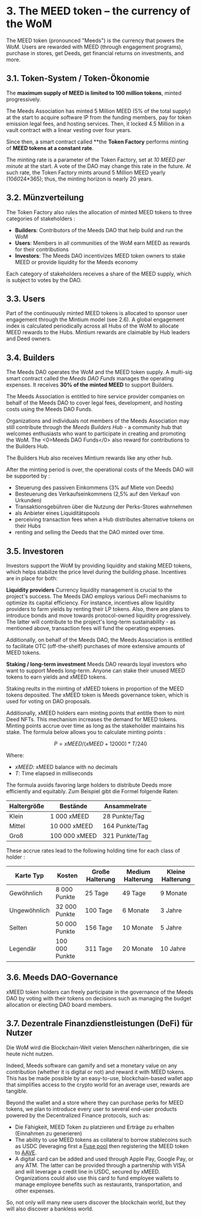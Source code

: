 # 3. The MEED token – the currency of the WoM

The MEED token (pronounced "Meeds") is the currency that powers the WoM. Users are rewarded with MEED (through engagement programs), purchase in stores, get Deeds, get financial returns on investments, and more.

## 3.1. Token-System / Token-Ökonomie

The **maximum supply of MEED is limited to 100 million tokens**, minted progressively.

The Meeds Association has minted 5 Million MEED (5% of the total supply) at the start to acquire software IP from the funding members, pay for token emission legal fees, and hosting services. Then, it locked 4.5 Million in a vault contract with a linear vesting over four years.

Since then, a smart contract called **the __Token Factory__ performs minting of **MEED tokens at a constant rate**.

The minting rate is a parameter of the Token Factory, set at *10 MEED per minute* at the start. A vote of the DAO may change this rate in the future. At such rate, the Token Factory mints around 5 Million MEED yearly (10*60*24*365); thus, the minting horizon is nearly 20 years.

## 3.2. Münzverteilung

The Token Factory also rules the allocation of minted MEED tokens to  three categories of stakeholders :

- **Builders**: Contributors of the Meeds DAO that help build and run the WoM
- **Users**: Members in all communities of the WoM earn MEED as rewards for their contributions
- **Investors**: The Meeds DAO incentivizes MEED token owners to stake MEED or provide liquidity for the Meeds economy

Each category of stakeholders receives a share of the MEED supply, which is subject to votes by the DAO.

## 3.3. Users

Part of the continuously minted MEED tokens is allocated to sponsor user engagement through the Mintium model (see 2.6). A global engagement index is calculated periodically across all Hubs of the WoM to allocate MEED rewards to the Hubs. Mintium rewards are claimable by Hub leaders and Deed owners.

## 3.4. Builders

The Meeds DAO operates the WoM and the MEED token supply. A multi-sig smart contract called the _Meeds DAO Funds_ manages the operating expenses. It receives **30% of the minted MEED** to support Builders.

The Meeds Association is entitled to hire service provider companies on behalf of the Meeds DAO to cover legal fees, development, and hosting costs using the Meeds DAO Funds.

Organizations and individuals not members of the Meeds Association may still contribute through the _Meeds Builders Hub_  - a community hub that welcomes enthusiasts who want to participate in creating and promoting the WoM. The <0>Meeds DAO Funds</0> also reward for contributions to the Builders Hub.

The Builders Hub also receives Mintium rewards like any other hub.

After the minting period is over, the operational costs of the Meeds DAO will be supported by :

- Steuerung des passiven Einkommens (3% auf Miete von Deeds)
- Besteuerung des Verkaufseinkommens (2,5% auf den Verkauf von Urkunden)
- Transaktionsgebühren über die Nutzung der Perks-Stores wahrnehmen
- als Anbieter eines Liquiditätspools
- perceiving transaction fees when a Hub distributes alternative tokens on their Hubs
- renting and selling the Deeds that the DAO minted over time.


## 3.5. Investoren

Investors support the WoM by providing liquidity and staking MEED tokens, which helps stabilize the price level during the building phase. Incentives are in place for both:

**Liquidity providers** Currency liquidity management is crucial to the project's success. The Meeds DAO employs various DeFi mechanisms to optimize its capital efficiency. For instance, incentives allow liquidity providers to farm yields by renting their LP tokens. Also, there are plans to introduce bonds and move towards protocol-owned liquidity progressively. The latter will contribute to the project's long-term sustainability - as mentioned above, transaction fees will fund the operating expenses.

Additionally, on behalf of the Meeds DAO, the Meeds Association is entitled to facilitate OTC (off-the-shelf) purchases of more extensive amounts of MEED tokens.

**Staking / long-term investment** Meeds DAO rewards loyal investors who want to support Meeds long-term. Anyone can stake their unused MEED tokens to earn yields and xMEED tokens.

Staking reults in the minting of xMEED tokens in proportion of the MEED tokens deposited. The xMEED token is Meeds governance token, which is used for voting on DAO proposals.

Additionally, xMEED holders earn minting points that entitle them to mint Deed NFTs. This mechanism increases the demand for MEED tokens. Minting points accrue over time as long as the stakeholder maintains his stake. The formula below allows you to calculate minting points :

 $$ P = xMEED / (xMEED + 12000) * T / 240 $$

 Where:

- $xMEED$: xMEED balance  with no decimals
- $T$: Time elapsed in milliseconds

The formula avoids favoring large holders to distribute Deeds more efficiently and equitably. Zum Beispiel gibt die Formel folgende Raten:

| **Haltergröße** | **Bestände**  | **Ansammelrate** |
| --------------- | ------------- | ---------------- |
| Klein           | 1 000 xMEED   | 28 Punkte/Tag    |
| Mittel          | 10 000 xMEED  | 164 Punkte/Tag   |
| Groß            | 100 000 xMEED | 321 Punkte/Tag   |


These accrue rates lead to the following holding time for each class of holder :

| **Karte Typ** | **Kosten**     | **Große Halterung** | **Medium Halterung** | **Kleine Halterung** |
| ------------- | -------------- | ------------------- | -------------------- | -------------------- |
| Gewöhnlich    | 8 000 Punkte   | 25 Tage             | 49 Tage              | 9 Monate             |
| Ungewöhnlich  | 32 000 Punkte  | 100 Tage            | 6 Monate             | 3 Jahre              |
| Selten        | 50 000 Punkte  | 156 Tage            | 10 Monate            | 5 Jahre              |
| Legendär      | 100 000 Punkte | 311 Tage            | 20 Monate            | 10 Jahre             |

## 3.6. Meeds DAO-Governance

xMEED token holders can freely participate in the governance of the Meeds DAO by voting with their tokens on decisions such as managing the budget allocation or electing DAO board members.

## 3.7. Dezentrale Finanzdienstleistungen (DeFi) für Nutzer

Die WoM wird die Blockchain-Welt vielen Menschen näherbringen, die sie heute nicht nutzen.

Indeed, Meeds software can gamify and set a monetary value on any contribution (whether it is digital or not) and reward it with MEED tokens. This has be made possible by an easy-to-use, blockchain-based wallet app that simplifies access to the crypto world for an average user, rewards are tangible.

Beyond the wallet and a store where they can purchase perks for MEED tokens, we plan to introduce every user to several end-user products powered by the Decentralized Finance protocols, such as:

- Die Fähigkeit, MEED Token zu platzieren und Erträge zu erhalten (Einnahmen zu generieren)
- The ability to use MEED tokens as collateral to borrow stablecoins such as USDC (leveraging first a [Fuse pool](https://app.rari.capital/fuse) then registering the MEED token to [AAVE](https://aave.com/).
- A digital card can be added and used through Apple Pay, Google Pay, or any ATM. The latter can be provided through a partnership with VISA and will leverage a credit line in USDC, secured by xMEED. Organizations could also use this card to fund employee wallets to manage employee benefits such as restaurants, transportation, and other expenses.

So, not only will many new users discover the blockchain world, but they will also discover a bankless world.

 
